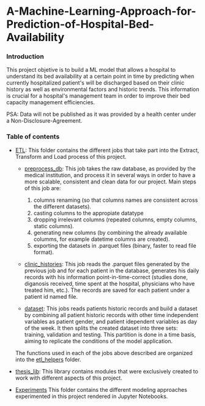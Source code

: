 # A-Machine-Learning-Approach-for-Prediction-of-Hospital-Bed-Availability

### Introduction

This project objetive is to build a ML model that allows a hospital to understand its bed availability at a certain point in time by predicting when currently hospitalized patient's will be discharged based on their clinic history as well as environmental factors and historic trends. This  information is crucial for a hospital's management team in order to improve their bed capacity management efficiencies.

PSA: Data will not be published as it was provided by a health center under a Non-Disclosure-Agreement. 

### Table of contents


* [ETL](https://github.com/josedallavia/A-Machine-Learning-Approach-for-Prediction-of-Hospital-Bed-Availability/tree/master/ETL):
This folder contains the different jobs that take part into the Extract, Transform and Load process of this project. 

  * [preprocess_db](https://github.com/josedallavia/A-Machine-Learning-Approach-for-Prediction-of-Hospital-Bed-Availability/blob/master/ETL/preprocess_db.py): This job takes the raw database, as provided by the medical institution, and process it in several ways in order to have a more scalable, consistent and clean data for our project. Main steps of this job are: 
    1. columns renaming (so that columns names are consistent across the different datasets). 
    2. casting columns to the appropiate datatype 
    3. dropping irrelevant columns (repeated columns, empty columns, static columns).
    4. generating new columns (by combining the already available columms, for example datetime columns are created).
    5. exporting the datasets in .parquet files (binary, faster to read file format).
   
  * [clinic_histories](https://github.com/josedallavia/A-Machine-Learning-Approach-for-Prediction-of-Hospital-Bed-Availability/blob/master/ETL/clinic_histories.py): This job reads the .parquet files generated by the previous job and for each patient in the database, generates his daily records with his information point-in-time-correct (studies done, diganosis received, time spent at the hospital, physicians who have treated him, etc.). The records are saved for each patient under a patient id named file.
  
  * [dataset](https://github.com/josedallavia/A-Machine-Learning-Approach-for-Prediction-of-Hospital-Bed-Availability/blob/master/ETL/dataset.py): This jobs reads patients historic records and build a dataset by combining all patient historic records with other time independent variables as patient gender, and patient idependent variables as day of the week. It then splits the created dataset into three sets: training, validation and testing. This partition is done in a time basis, aiming to replicate the conditions of the model application.
  
  The functions used in each of the jobs above described are organized into the [etl_helpers](https://github.com/josedallavia/A-Machine-Learning-Approach-for-Prediction-of-Hospital-Bed-Availability/tree/master/ETL/etl_helpers) folder.


* [thesis_lib](https://github.com/josedallavia/A-Machine-Learning-Approach-for-Prediction-of-Hospital-Bed-Availability/tree/master/thesis_lib): 
This library contains modules that were exclusively created to work with different aspects of this project.
     
* [Experiments](https://github.com/josedallavia/A-Machine-Learning-Approach-for-Prediction-of-Hospital-Bed-Availability/tree/master/experiments) This folder contains the different modeling approaches experimented in this project rendered in Jupyter Notebooks.





